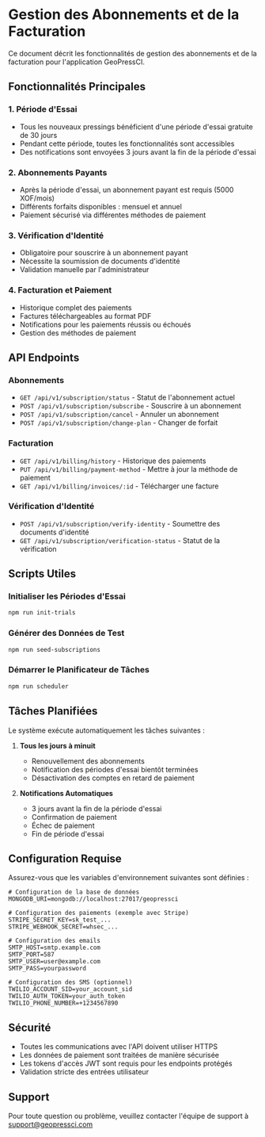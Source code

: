 # Gestion des Abonnements et de la Facturation

Ce document décrit les fonctionnalités de gestion des abonnements et de la facturation pour l'application GeoPressCI.

## Fonctionnalités Principales

### 1. Période d'Essai
- Tous les nouveaux pressings bénéficient d'une période d'essai gratuite de 30 jours
- Pendant cette période, toutes les fonctionnalités sont accessibles
- Des notifications sont envoyées 3 jours avant la fin de la période d'essai

### 2. Abonnements Payants
- Après la période d'essai, un abonnement payant est requis (5000 XOF/mois)
- Différents forfaits disponibles : mensuel et annuel
- Paiement sécurisé via différentes méthodes de paiement

### 3. Vérification d'Identité
- Obligatoire pour souscrire à un abonnement payant
- Nécessite la soumission de documents d'identité
- Validation manuelle par l'administrateur

### 4. Facturation et Paiement
- Historique complet des paiements
- Factures téléchargeables au format PDF
- Notifications pour les paiements réussis ou échoués
- Gestion des méthodes de paiement

## API Endpoints

### Abonnements
- `GET /api/v1/subscription/status` - Statut de l'abonnement actuel
- `POST /api/v1/subscription/subscribe` - Souscrire à un abonnement
- `POST /api/v1/subscription/cancel` - Annuler un abonnement
- `POST /api/v1/subscription/change-plan` - Changer de forfait

### Facturation
- `GET /api/v1/billing/history` - Historique des paiements
- `PUT /api/v1/billing/payment-method` - Mettre à jour la méthode de paiement
- `GET /api/v1/billing/invoices/:id` - Télécharger une facture

### Vérification d'Identité
- `POST /api/v1/subscription/verify-identity` - Soumettre des documents d'identité
- `GET /api/v1/subscription/verification-status` - Statut de la vérification

## Scripts Utiles

### Initialiser les Périodes d'Essai
```bash
npm run init-trials
```

### Générer des Données de Test
```bash
npm run seed-subscriptions
```

### Démarrer le Planificateur de Tâches
```bash
npm run scheduler
```

## Tâches Planifiées

Le système exécute automatiquement les tâches suivantes :

1. **Tous les jours à minuit**
   - Renouvellement des abonnements
   - Notification des périodes d'essai bientôt terminées
   - Désactivation des comptes en retard de paiement

2. **Notifications Automatiques**
   - 3 jours avant la fin de la période d'essai
   - Confirmation de paiement
   - Échec de paiement
   - Fin de période d'essai

## Configuration Requise

Assurez-vous que les variables d'environnement suivantes sont définies :

```env
# Configuration de la base de données
MONGODB_URI=mongodb://localhost:27017/geopressci

# Configuration des paiements (exemple avec Stripe)
STRIPE_SECRET_KEY=sk_test_...
STRIPE_WEBHOOK_SECRET=whsec_...

# Configuration des emails
SMTP_HOST=smtp.example.com
SMTP_PORT=587
SMTP_USER=user@example.com
SMTP_PASS=yourpassword

# Configuration des SMS (optionnel)
TWILIO_ACCOUNT_SID=your_account_sid
TWILIO_AUTH_TOKEN=your_auth_token
TWILIO_PHONE_NUMBER=+1234567890
```

## Sécurité

- Toutes les communications avec l'API doivent utiliser HTTPS
- Les données de paiement sont traitées de manière sécurisée
- Les tokens d'accès JWT sont requis pour les endpoints protégés
- Validation stricte des entrées utilisateur

## Support

Pour toute question ou problème, veuillez contacter l'équipe de support à support@geopressci.com
